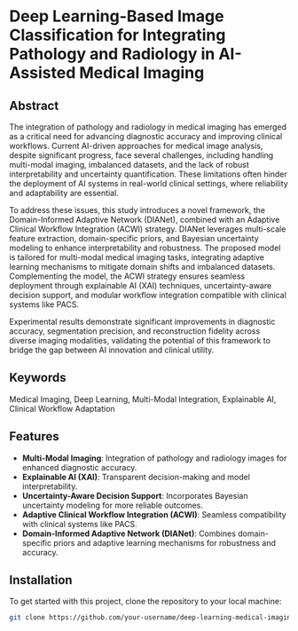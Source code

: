 # Deep Learning-Based Image Classification for Integrating Pathology and Radiology in AI-Assisted Medical Imaging

## Abstract

The integration of pathology and radiology in medical imaging has emerged as a critical need for advancing diagnostic accuracy and improving clinical workflows. Current AI-driven approaches for medical image analysis, despite significant progress, face several challenges, including handling multi-modal imaging, imbalanced datasets, and the lack of robust interpretability and uncertainty quantification. These limitations often hinder the deployment of AI systems in real-world clinical settings, where reliability and adaptability are essential. 

To address these issues, this study introduces a novel framework, the Domain-Informed Adaptive Network (DIANet), combined with an Adaptive Clinical Workflow Integration (ACWI) strategy. DIANet leverages multi-scale feature extraction, domain-specific priors, and Bayesian uncertainty modeling to enhance interpretability and robustness. The proposed model is tailored for multi-modal medical imaging tasks, integrating adaptive learning mechanisms to mitigate domain shifts and imbalanced datasets. Complementing the model, the ACWI strategy ensures seamless deployment through explainable AI (XAI) techniques, uncertainty-aware decision support, and modular workflow integration compatible with clinical systems like PACS. 

Experimental results demonstrate significant improvements in diagnostic accuracy, segmentation precision, and reconstruction fidelity across diverse imaging modalities, validating the potential of this framework to bridge the gap between AI innovation and clinical utility.

## Keywords
Medical Imaging, Deep Learning, Multi-Modal Integration, Explainable AI, Clinical Workflow Adaptation

## Features
- **Multi-Modal Imaging**: Integration of pathology and radiology images for enhanced diagnostic accuracy.
- **Explainable AI (XAI)**: Transparent decision-making and model interpretability.
- **Uncertainty-Aware Decision Support**: Incorporates Bayesian uncertainty modeling for more reliable outcomes.
- **Adaptive Clinical Workflow Integration (ACWI)**: Seamless compatibility with clinical systems like PACS.
- **Domain-Informed Adaptive Network (DIANet)**: Combines domain-specific priors and adaptive learning mechanisms for robustness and accuracy.

## Installation

To get started with this project, clone the repository to your local machine:

```bash
git clone https://github.com/your-username/deep-learning-medical-imaging.git
